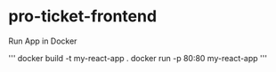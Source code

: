 # pro-ticket-frontend



Run App in Docker

''' 
docker build -t my-react-app .
docker run -p 80:80 my-react-app
'''
